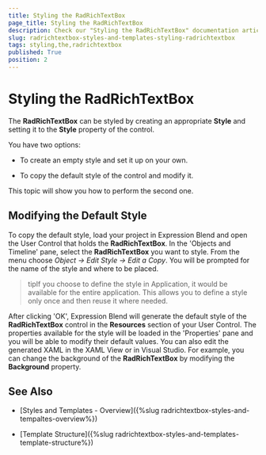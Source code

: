 ```yaml
---
title: Styling the RadRichTextBox
page_title: Styling the RadRichTextBox
description: Check our "Styling the RadRichTextBox" documentation article for the RadRichTextBox WPF control.
slug: radrichtextbox-styles-and-templates-styling-radrichtextbox
tags: styling,the,radrichtextbox
published: True
position: 2
---
```


# Styling the RadRichTextBox

The __RadRichTextBox__ can be styled by creating an appropriate __Style__ and setting it to the __Style__ property of the control. 

You have two options:

* To create an empty style and set it up on your own. 

* To copy the default style of the control and modify it.

This topic will show you how to perform the second one.

## Modifying the Default Style

To copy the default style, load your project in Expression Blend and open the User Control that holds the __RadRichTextBox__. In the 'Objects and Timeline' pane, select the __RadRichTextBox__ you want to style. From the menu choose *Object -> Edit Style -> Edit a Copy*. You will be prompted for the name of the style and where to be placed.

>tipIf you choose to define the style in Application, it would be available for the entire application. This allows you to define a style only once and then reuse it where needed.

After clicking 'OK', Expression Blend will generate the default style of the __RadRichTextBox__ control in the __Resources__ section of your User Control. The properties available for the style will be loaded in the 'Properties' pane and you will be able to modify their default values. You can also edit the generated XAML in the XAML View or in Visual Studio. For example, you can change the background of the __RadRichTextBox__ by modifying the __Background__ property.

## See Also

 * [Styles and Templates - Overview]({%slug radrichtextbox-styles-and-tempaltes-overview%})

 * [Template Structure]({%slug radrichtextbox-styles-and-templates-template-structure%})
